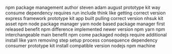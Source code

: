 npm package management author steven adam august prototype kit way consume dependency requires run include think like getting correct version express framework prototype kit app built pulling correct version nhsuk kit asset npm node package manager yarn node based package manager first released benefit npm difference implemented newer version npm yarn npm interchangeable main benefit npm come packaged nodejs require additional install like yarn removing step setup process consequence dependency consumer prototype kit install compatible version nodejs npm machine